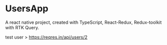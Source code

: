 # UsersApp

A react native project, created with TypeScript, React-Redux, Redux-toolkit with RTK Query.

test user > https://reqres.in/api/users/2
